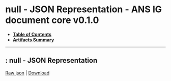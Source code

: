 # null - JSON Representation - ANS IG document core v0.1.0

* [**Table of Contents**](toc.md)
* [**Artifacts Summary**](artifacts.md)
* ****

## : null - JSON Representation

[Raw json](Binary-IPS-FR-2024.01.json) | [Download](Binary-IPS-FR-2024.01.json)

